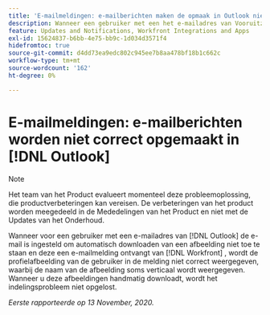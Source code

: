 ```yaml
---
title: 'E-mailmeldingen: e-mailberichten maken de opmaak in Outlook niet correct uit.'
description: Wanneer een gebruiker met een het e-mailadres van Vooruitzichten hun e-mail wordt geplaatst om automatisch het downloaden van een beeld niet toe te staan en zij een e-mailbericht van  [!DNL Workfront] ontvangen, toont het het profielbeeld van de gebruiker in het bericht niet behoorlijk, met de naam van het beeld dat soms verticaal toont. Wanneer u deze afbeeldingen handmatig downloadt, wordt het indelingsprobleem niet opgelost.
feature: Updates and Notifications, Workfront Integrations and Apps
exl-id: 15624837-b6bb-4e75-bb9c-1d034d3571f4
hidefromtoc: true
source-git-commit: d4dd73ea9edc802c945ee7b8aa478bf18b1c662c
workflow-type: tm+mt
source-wordcount: '162'
ht-degree: 0%

---
```


# E-mailmeldingen: e-mailberichten worden niet correct opgemaakt in [!DNL Outlook]

<!--Issue created by request-->

>[!NOTE]
>
>Het team van het Product evalueert momenteel deze probleemoplossing, die productverbeteringen kan vereisen. De verbeteringen van het product worden meegedeeld in de Mededelingen van het Product en niet met de Updates van het Onderhoud.

Wanneer voor een gebruiker met een e-mailadres van [!DNL Outlook] de e-mail is ingesteld om automatisch downloaden van een afbeelding niet toe te staan en deze een e-mailmelding ontvangt van [!DNL Workfront] , wordt de profielafbeelding van de gebruiker in de melding niet correct weergegeven, waarbij de naam van de afbeelding soms verticaal wordt weergegeven. Wanneer u deze afbeeldingen handmatig downloadt, wordt het indelingsprobleem niet opgelost.


_Eerste rapporteerde op 13 November, 2020._
